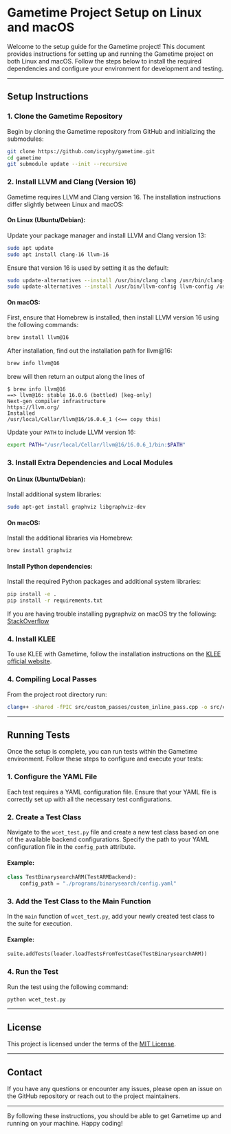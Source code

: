 # Gametime Project Setup on Linux and macOS

Welcome to the setup guide for the Gametime project! This document provides instructions for setting up and running the Gametime project on both Linux and macOS. Follow the steps below to install the required dependencies and configure your environment for development and testing.

---

## Setup Instructions

### 1. Clone the Gametime Repository

Begin by cloning the Gametime repository from GitHub and initializing the submodules:

```bash
git clone https://github.com/icyphy/gametime.git
cd gametime
git submodule update --init --recursive
```

### 2. Install LLVM and Clang (Version 16)

Gametime requires LLVM and Clang version 16. The installation instructions differ slightly between Linux and macOS:

#### On Linux (Ubuntu/Debian):
Update your package manager and install LLVM and Clang version 13:

```bash
sudo apt update
sudo apt install clang-16 llvm-16
```

Ensure that version 16 is used by setting it as the default:

```bash
sudo update-alternatives --install /usr/bin/clang clang /usr/bin/clang-16 100
sudo update-alternatives --install /usr/bin/llvm-config llvm-config /usr/bin/llvm-config-16 100
```

#### On macOS:
First, ensure that Homebrew is installed, then install LLVM version 16 using the following commands:

```bash
brew install llvm@16
```

After installation, find out the installation path for llvm@16:

```bash
brew info llvm@16
```

brew will then return an output along the lines of 
```
$ brew info llvm@16
==> llvm@16: stable 16.0.6 (bottled) [keg-only]
Next-gen compiler infrastructure
https://llvm.org/
Installed
/usr/local/Cellar/llvm@16/16.0.6_1 (<== copy this)
```

Update your `PATH` to include LLVM version 16:

```bash
export PATH="/usr/local/Cellar/llvm@16/16.0.6_1/bin:$PATH"
```

### 3. Install Extra Dependencies and Local Modules

#### On Linux (Ubuntu/Debian):
Install additional system libraries:

```bash
sudo apt-get install graphviz libgraphviz-dev
```

#### On macOS:
Install the additional libraries via Homebrew:

```bash
brew install graphviz
```

#### Install Python dependencies:

Install the required Python packages and additional system libraries:

```bash
pip install -e .
pip install -r requirements.txt
```

If you are having trouble installing pygraphviz on macOS try the following: [StackOverflow](https://stackoverflow.com/questions/69970147/how-do-i-resolve-the-pygraphviz-error-on-mac-os)

### 4. Install KLEE

To use KLEE with Gametime, follow the installation instructions on the [KLEE official website](https://klee.github.io/).

### 4. Compiling Local Passes

From the project root directory run:

```bash
clang++ -shared -fPIC src/custom_passes/custom_inline_pass.cpp -o src/custom_passes/custom_inline_pass.so `llvm-config --cxxflags --ldflags --libs` -Wl,-rpath,$(llvm-config --libdir)
```

---

## Running Tests

Once the setup is complete, you can run tests within the Gametime environment. Follow these steps to configure and execute your tests:

### 1. Configure the YAML File

Each test requires a YAML configuration file. Ensure that your YAML file is correctly set up with all the necessary test configurations.

### 2. Create a Test Class

Navigate to the `wcet_test.py` file and create a new test class based on one of the available backend configurations. Specify the path to your YAML configuration file in the `config_path` attribute.

#### Example:

```python
class TestBinarysearchARM(TestARMBackend):
    config_path = "./programs/binarysearch/config.yaml"
```

### 3. Add the Test Class to the Main Function

In the `main` function of `wcet_test.py`, add your newly created test class to the suite for execution.

#### Example:

```python
suite.addTests(loader.loadTestsFromTestCase(TestBinarysearchARM))
```

### 4. Run the Test

Run the test using the following command:

```bash
python wcet_test.py
```

---

## License

This project is licensed under the terms of the [MIT License](LICENSE).

---

## Contact

If you have any questions or encounter any issues, please open an issue on the GitHub repository or reach out to the project maintainers.

---

By following these instructions, you should be able to get Gametime up and running on your machine. Happy coding!
